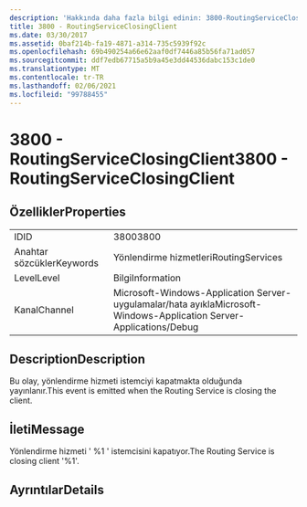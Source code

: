 ```yaml
---
description: 'Hakkında daha fazla bilgi edinin: 3800-RoutingServiceClosingClient'
title: 3800 - RoutingServiceClosingClient
ms.date: 03/30/2017
ms.assetid: 0baf214b-fa19-4871-a314-735c5939f92c
ms.openlocfilehash: 69b490254a66e62aaf0df7446a85b56fa71ad057
ms.sourcegitcommit: ddf7edb67715a5b9a45e3dd44536dabc153c1de0
ms.translationtype: MT
ms.contentlocale: tr-TR
ms.lasthandoff: 02/06/2021
ms.locfileid: "99788455"
---
```

# <a name="3800---routingserviceclosingclient"></a><span data-ttu-id="78f1c-103">3800 - RoutingServiceClosingClient</span><span class="sxs-lookup"><span data-stu-id="78f1c-103">3800 - RoutingServiceClosingClient</span></span>

## <a name="properties"></a><span data-ttu-id="78f1c-104">Özellikler</span><span class="sxs-lookup"><span data-stu-id="78f1c-104">Properties</span></span>  
  
|||  
|-|-|  
|<span data-ttu-id="78f1c-105">ID</span><span class="sxs-lookup"><span data-stu-id="78f1c-105">ID</span></span>|<span data-ttu-id="78f1c-106">3800</span><span class="sxs-lookup"><span data-stu-id="78f1c-106">3800</span></span>|  
|<span data-ttu-id="78f1c-107">Anahtar sözcükler</span><span class="sxs-lookup"><span data-stu-id="78f1c-107">Keywords</span></span>|<span data-ttu-id="78f1c-108">Yönlendirme hizmetleri</span><span class="sxs-lookup"><span data-stu-id="78f1c-108">RoutingServices</span></span>|  
|<span data-ttu-id="78f1c-109">Level</span><span class="sxs-lookup"><span data-stu-id="78f1c-109">Level</span></span>|<span data-ttu-id="78f1c-110">Bilgi</span><span class="sxs-lookup"><span data-stu-id="78f1c-110">Information</span></span>|  
|<span data-ttu-id="78f1c-111">Kanal</span><span class="sxs-lookup"><span data-stu-id="78f1c-111">Channel</span></span>|<span data-ttu-id="78f1c-112">Microsoft-Windows-Application Server-uygulamalar/hata ayıkla</span><span class="sxs-lookup"><span data-stu-id="78f1c-112">Microsoft-Windows-Application Server-Applications/Debug</span></span>|  
  
## <a name="description"></a><span data-ttu-id="78f1c-113">Description</span><span class="sxs-lookup"><span data-stu-id="78f1c-113">Description</span></span>  

 <span data-ttu-id="78f1c-114">Bu olay, yönlendirme hizmeti istemciyi kapatmakta olduğunda yayınlanır.</span><span class="sxs-lookup"><span data-stu-id="78f1c-114">This event is emitted when the Routing Service is closing the client.</span></span>  
  
## <a name="message"></a><span data-ttu-id="78f1c-115">İleti</span><span class="sxs-lookup"><span data-stu-id="78f1c-115">Message</span></span>  

 <span data-ttu-id="78f1c-116">Yönlendirme hizmeti ' %1 ' istemcisini kapatıyor.</span><span class="sxs-lookup"><span data-stu-id="78f1c-116">The Routing Service is closing client '%1'.</span></span>  
  
## <a name="details"></a><span data-ttu-id="78f1c-117">Ayrıntılar</span><span class="sxs-lookup"><span data-stu-id="78f1c-117">Details</span></span>
